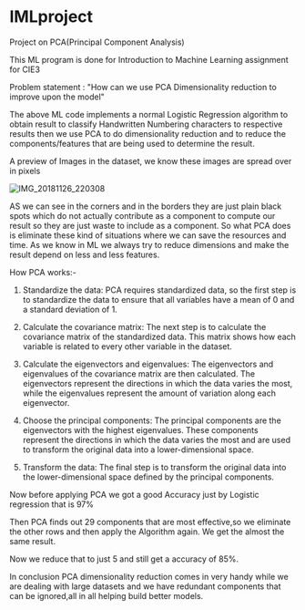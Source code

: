 # IMLproject
Project on PCA(Principal Component Analysis)


This ML program is done for Introduction to Machine Learning assignment for CIE3

Problem statement : "How can we use PCA Dimensionality reduction to improve upon the model"

The above ML code implements a normal Logistic Regression algorithm to obtain result to classify Handwritten Numbering characters to respective results then we use PCA to do dimensionality reduction and to reduce the components/features that are being used to determine the result.

A preview of Images in the dataset, we know these images are spread over in pixels

![IMG_20181126_220308](https://github.com/Yashwanth1309/IMLproject/assets/108111611/ec9d73ac-b7f1-4c08-99d1-711ca9c58e6b)

AS we can see in the corners and in the borders they are just plain black spots which do not actually contribute as a component to compute our result so they are just waste to include as a component. So what PCA does is eliminate these kind of situations where we can save the resources and time. As we know in ML we always try to reduce dimensions and make the result depend on less and less features.

How PCA works:-

1. Standardize the data: PCA requires standardized data, so the first step is to standardize the data to ensure that all variables have a mean of 0 and a standard deviation of 1.

2. Calculate the covariance matrix: The next step is to calculate the covariance matrix of the standardized data. This matrix shows how each variable is related to every other variable in the dataset.

3. Calculate the eigenvectors and eigenvalues: The eigenvectors and eigenvalues of the covariance matrix are then calculated. The eigenvectors represent the directions in which the data varies the most, while the eigenvalues represent the amount of variation along each eigenvector.

4. Choose the principal components: The principal components are the eigenvectors with the highest eigenvalues. These components represent the directions in which the data varies the most and are used to transform the original data into a lower-dimensional space.

5. Transform the data: The final step is to transform the original data into the lower-dimensional space defined by the principal components.

Now before applying PCA we got a good Accuracy just by Logistic regression that is 97%

Then PCA finds out 29 components that are most effective,so we eliminate the other rows and then apply the Algorithm again.
We get the almost the same result.

Now we reduce that to just 5 and still get a accuracy of 85%.

In conclusion PCA dimensionality reduction comes in very handy while we are dealing with large datasets and we have redundant components that can be ignored,all in all helping build better models.
